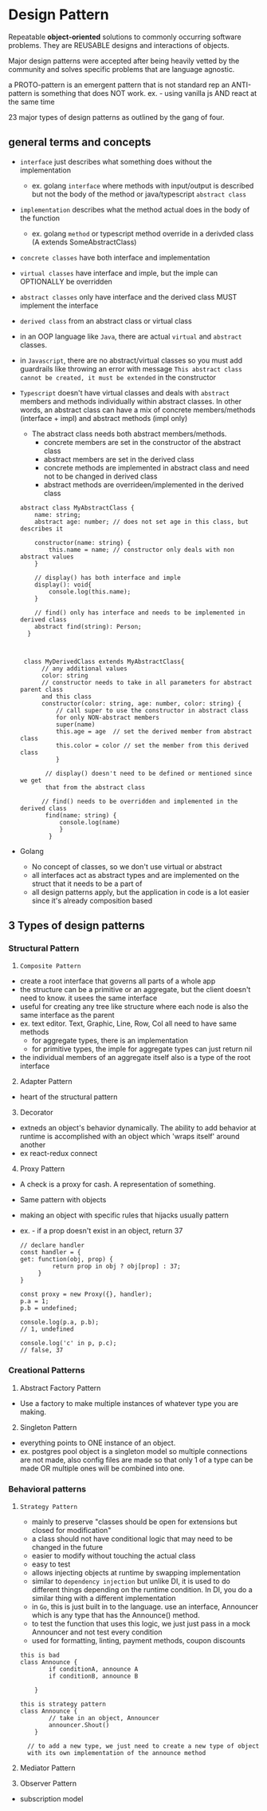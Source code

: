# Design Pattern

Repeatable <strong>object-oriented</strong> solutions to commonly occurring software problems.
They are REUSABLE designs and interactions of objects.

Major design patterns were accepted after being heavily vetted by the community and solves specific problems that are language agnostic.

a PROTO-pattern is an emergent pattern that is not standard rep
an ANTI-pattern is something that does NOT work. ex. - using vanilla js AND react at the same time

23 major types of design patterns as outlined by the gang of four.

## general terms and concepts

- `interface` just describes what something does without the implementation
  - ex. golang `interface` where methods with input/output is described but not
    the body of the method or java/typescript `abstract class`
- `implementation` describes what the method actual does in the body of the function
  - ex. golang `method` or typescript method override in a derivded class (A extends SomeAbstractClass)
- `concrete classes` have both interface and implementation
- `virtual classes` have interface and imple, but the imple can OPTIONALLY be overridden
- `abstract classes` only have interface and the derived class MUST implement the interface
- `derived class` from an abstract class or virtual class

- in an OOP language like `Java`, there are actual `virtual` and `abstract` classes.
- in `Javascript`, there are no abstract/virtual classes so you must add guardrails like
  throwing an error with message `This abstract class cannot be created, it must be extended`
  in the constructor
- `Typescript` doesn't have virtual classes and deals with `abstract` members and methods
  individually within abstract classes. In other words, an abstract class
  can have a mix of concrete members/methods (interface + impl) and abstract methods (impl only)

  - The abstract class needs both abstract members/methods.
    - concrete members are set in the constructor of the abstract class
    - abstract members are set in the derived class
    - concrete methods are implemented in abstract class and need not to be changed in derived class
    - abstract methods are overrideen/implemented in the derived class

  ```
  abstract class MyAbstractClass {
      name: string;
      abstract age: number; // does not set age in this class, but describes it

      constructor(name: string) {
          this.name = name; // constructor only deals with non abstract values
      }

      // display() has both interface and imple
      display(): void{
          console.log(this.name);
      }

      // find() only has interface and needs to be implemented in derived class
      abstract find(string): Person;
    }



   class MyDerivedClass extends MyAbstractClass{
        // any additional values
        color: string
        // constructor needs to take in all parameters for abstract parent class
        and this class
        constructor(color: string, age: number, color: string) {
            // call super to use the constructor in abstract class
            for only NON-abstract members
            super(name)
            this.age = age  // set the derived member from abstract class
            this.color = color // set the member from this derived class
            }

         // display() doesn't need to be defined or mentioned since we get
         that from the abstract class

        // find() needs to be overridden and implemented in the derived class
         find(name: string) {
             console.log(name)
             }
          }
  ```

- Golang
  - No concept of classes, so we don't use virtual or abstract
  - all interfaces act as abstract types and are implemented on the struct
    that it needs to be a part of
  - all design patterns apply, but the application in code is a lot easier
    since it's already composition based

## 3 Types of design patterns

### Structural Pattern

1. `Composite Pattern`

- create a root interface that governs all parts of a whole app
- the structure can be a primitive or an aggregate, but the client doesn't
  need to know. it usees the same interface
- useful for creating any tree like structure where each node is also the
  same interface as the parent
- ex. text editor. Text, Graphic, Line, Row, Col all need to have same methods
  - for aggregate types, there is an implementation
  - for primitive types, the imple for aggregate types can just return nil
- the individual members of an aggregate itself also is a type of the root
  interface

2.  Adapter Pattern

- heart of the structural pattern

3. Decorator

- extneds an object's behavior dynamically. The ability to add behavior at runtime is accomplished with an object which 'wraps itself' around another
- ex react-redux connect

4. Proxy Pattern

- A check is a proxy for cash. A representation of something.
- Same pattern with objects
- making an object with specific rules that hijacks usually pattern
- ex. - if a prop doesn't exist in an object, return 37

  ```
  // declare handler
  const handler = {
  get: function(obj, prop) {
           return prop in obj ? obj[prop] : 37;
       }
  }

  const proxy = new Proxy({}, handler);
  p.a = 1;
  p.b = undefined;

  console.log(p.a, p.b);
  // 1, undefined

  console.log('c' in p, p.c);
  // false, 37
  ```

### Creational Patterns

1.  Abstract Factory Pattern

- Use a factory to make multiple instances of whatever type you are making.

2. Singleton Pattern

- everything points to ONE instance of an object.
- ex. postgres pool object is a singleton model so multiple connections are not made, also config files are made so that only 1 of a type can be made OR multiple ones will be combined into one.

### Behavioral patterns

1. `Strategy Pattern`

   - mainly to preserve "classes should be open for extensions but closed for modification"
   - a class should not have conditional logic that may need to be changed in the future
   - easier to modify without touching the actual class
   - easy to test
   - allows injecting objects at runtime by swapping implementation
   - similar to `dependency injection` but unlike DI, it is used to do
     different things depending on the runtime condition. In DI, you do a similar
     thing with a different implementation
   - in `Go`, this is just built in to the language. use an interface, Announcer
     which is any type that has the Announce() method.
   - to test the function that uses this logic, we just just pass in a mock
     Announcer and not test every condition
   - used for formatting, linting, payment methods, coupon discounts

   ```
   this is bad
   class Announce {
           if conditionA, announce A
           if conditionB, announce B

       }

   this is strategy pattern
   class Announce {
           // take in an object, Announcer
           announcer.Shout()
       }

     // to add a new type, we just need to create a new type of object
     with its own implementation of the announce method
   ```

2. Mediator Pattern

3. Observer Pattern

- subscription model
